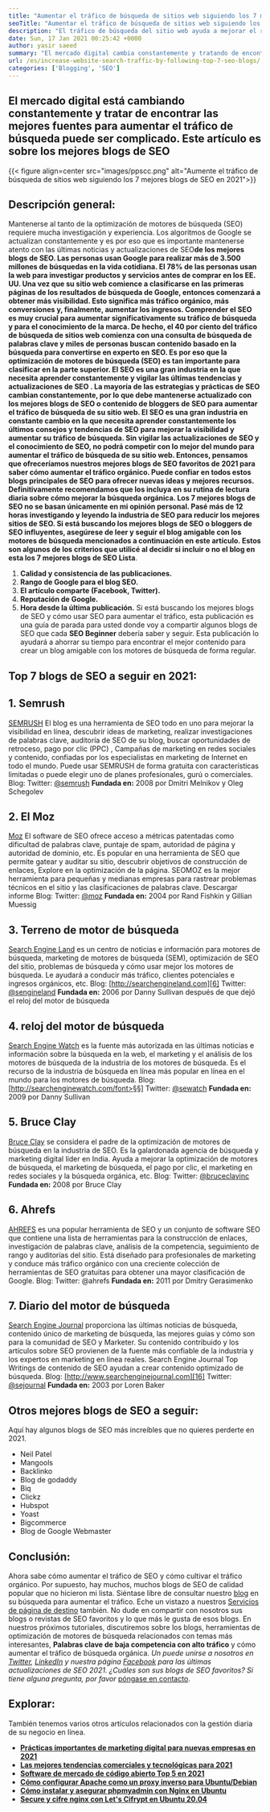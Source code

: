 ```yaml
---
title: "Aumentar el tráfico de búsqueda de sitios web siguiendo los 7 mejores blogs de SEO" 
seoTitle: "Aumentar el tráfico de búsqueda de sitios web siguiendo los 7 mejores blogs de SEO" 
description: "El tráfico de búsqueda del sitio web ayuda a mejorar el rango y es un impulsor importante del crecimiento empresarial. ¿Este artículo trata sobre cómo aumentar el tráfico de búsqueda de sitios web?" 
date: Sun, 17 Jan 2021 00:25:42 +0000
author: yasir saeed
summary: "El mercado digital cambia constantemente y tratando de encontrar las mejores fuentes para aumentar el tráfico de búsqueda puede ser complicado. Este artículo es sobre los mejores blogs de SEO" 
url: /es/increase-website-search-traffic-by-following-top-7-seo-blogs/
categories: ['Blogging', 'SEO']
---
```


## El mercado digital está cambiando constantemente y tratar de encontrar las mejores fuentes para aumentar el tráfico de búsqueda puede ser complicado. Este artículo es sobre los mejores blogs de SEO

{{< figure align=center src="images/ppscc.png" alt="Aumente el tráfico de búsqueda de sitios web siguiendo los 7 mejores blogs de SEO en 2021">}}


## Descripción general:
Mantenerse al tanto de la optimización de motores de búsqueda (SEO) requiere mucha investigación y experiencia. Los algoritmos de Google se actualizan constantemente y es por eso que es importante mantenerse atento con las últimas noticias y actualizaciones de SEO**de los mejores blogs de SEO. Las personas usan Google para realizar más de 3.500 millones de búsquedas en la vida cotidiana. El 78% de las personas usan la web para investigar productos y servicios antes de comprar en los EE. UU. Una vez que su sitio web comience a clasificarse en las primeras páginas de los resultados de búsqueda de Google, entonces comenzará a obtener más visibilidad. Esto significa más tráfico orgánico, más conversiones y, finalmente, aumentar los ingresos.
Comprender el SEO es muy crucial para aumentar significativamente su tráfico de búsqueda y para el conocimiento de la marca. De hecho, el 40 por ciento del tráfico de búsqueda de sitios web comienza con una consulta de búsqueda de palabras clave y miles de personas buscan contenido basado en la búsqueda para convertirse en experto en SEO. Es por eso que la optimización de motores de búsqueda (SEO) es tan importante para clasificar en la parte superior. El SEO es una gran industria en la que necesita aprender constantemente y vigilar **las últimas tendencias y actualizaciones de SEO** . La mayoría de las estrategias y prácticas de SEO cambian constantemente, por lo que debe mantenerse actualizado con los mejores blogs de SEO o contenido de bloggers de SEO para aumentar el tráfico de búsqueda de su sitio web.
El SEO es una gran industria en constante cambio en la que necesita aprender constantemente los últimos consejos y tendencias de SEO para mejorar la visibilidad y aumentar su tráfico de búsqueda. Sin vigilar las actualizaciones de SEO y el conocimiento de SEO, no podrá competir con lo mejor del mundo para aumentar el tráfico de búsqueda de su sitio web. Entonces, pensamos que ofreceríamos **nuestros mejores blogs de SEO favoritos de 2021** para saber cómo aumentar el tráfico orgánico. Puede confiar en todos estos blogs principales de SEO para ofrecer nuevas ideas y mejores recursos. Definitivamente recomendamos que los incluya en su rutina de lectura diaria sobre cómo mejorar la búsqueda orgánica. Los 7 mejores blogs de SEO no se basan únicamente en mi opinión personal. Pasé más de 12 horas investigando y leyendo la industria de SEO para reducir los mejores sitios de SEO. Si está buscando los mejores blogs de SEO o bloggers de SEO influyentes, asegúrese de leer y seguir el blog amigable con los motores de búsqueda mencionados a continuación en este artículo.
Estos son algunos de los criterios que utilicé al decidir si incluir o no el blog en esta **los 7 mejores blogs de SEO** Lista**.
  1. **Calidad y consistencia de las publicaciones.** 
  2. **Rango de Google para el blog SEO.** 
  3. **El artículo comparte (Facebook, Twitter).** 
  4. **Reputación de Google.** 
  5. **Hora desde la última publicación.** 
Si está buscando los mejores blogs de SEO y cómo usar SEO para aumentar el tráfico, esta publicación es una guía de parada para usted donde voy a compartir algunos blogs de SEO que cada **SEO Beginner** debería saber y seguir. Esta publicación lo ayudará a ahorrar su tiempo para encontrar el mejor contenido para crear un blog amigable con los motores de búsqueda de forma regular.

## Top 7 blogs de SEO a seguir en 2021:

## 1. Semrush
[SEMRUSH][1] El blog es una herramienta de SEO todo en uno para mejorar la visibilidad en línea, descubrir ideas de marketing, realizar investigaciones de palabras clave, auditoría de SEO de su blog, buscar oportunidades de retroceso, pago por clic (PPC) , Campañas de marketing en redes sociales y contenido, confiadas por los especialistas en marketing de Internet en todo el mundo. Puede usar SEMRUSH de forma gratuita con características limitadas o puede elegir uno de planes profesionales, gurú o comerciales.
Blog:
Twitter: [@semrush][2]
**Fundada en:**  2008 por Dmitri Melnikov y Oleg Schegolev

## 2. El Moz
[Moz][3] El software de SEO ofrece acceso a métricas patentadas como dificultad de palabras clave, puntaje de spam, autoridad de página y autoridad de dominio, etc. Es popular en una herramienta de SEO que permite gatear y auditar su sitio, descubrir objetivos de construcción de enlaces, Explore en la optimización de la página. SEOMOZ es la mejor herramienta para pequeñas y medianas empresas para rastrear problemas técnicos en el sitio y las clasificaciones de palabras clave. Descargar informe
Blog:
Twitter: [@moz][4]
**Fundada en:**  2004 por Rand Fishkin y Gillian Muessig

## 3. Terreno de motor de búsqueda
[Search Engine Land][5] es un centro de noticias e información para motores de búsqueda, marketing de motores de búsqueda (SEM), optimización de SEO del sitio, problemas de búsqueda y cómo usar mejor los motores de búsqueda. Le ayudará a conducir más tráfico, clientes potenciales e ingresos orgánicos, etc.
Blog: [http://searchengineland.com][6]
Twitter: [@sengineland][7]
**Fundada en:**  2006 por Danny Sullivan después de que dejó el reloj del motor de búsqueda

## 4. reloj del motor de búsqueda
[Search Engine Watch][8] es la fuente más autorizada en las últimas noticias e información sobre la búsqueda en la web, el marketing y el análisis de los motores de búsqueda de la industria de los motores de búsqueda. Es el recurso de la industria de búsqueda en línea más popular en línea en el mundo para los motores de búsqueda.
Blog: [http://searchenginewatch.com/font>§§]
Twitter: [@sewatch][10]
**Fundada en:**  2009 por Danny Sullivan

## 5. Bruce Clay
[Bruce Clay][11] se considera el padre de la optimización de motores de búsqueda en la industria de SEO. Es la galardonada agencia de búsqueda y marketing digital líder en India. Ayuda a mejorar la optimización de motores de búsqueda, el marketing de búsqueda, el pago por clic, el marketing en redes sociales y la búsqueda orgánica, etc.
Blog:
Twitter: [@bruceclayinc][12]
**Fundada en:**  2008 por Bruce Clay

## 6. Ahrefs
[AHREFS][13] es una popular herramienta de SEO y un conjunto de software SEO que contiene una lista de herramientas para la construcción de enlaces, investigación de palabras clave, análisis de la competencia, seguimiento de rango y auditorías del sitio. Está diseñado para profesionales de marketing y conduce más tráfico orgánico con una creciente colección de herramientas de SEO gratuitas para obtener una mayor clasificación de Google.
Blog: [][14]
Twitter: @ahrefs
**Fundada en:**  2011 por Dmitry Gerasimenko

## 7. Diario del motor de búsqueda
[Search Engine Journal][15] proporciona las últimas noticias de búsqueda, contenido único de marketing de búsqueda, las mejores guías y cómo son para la comunidad de SEO y Marketer. Su contenido contribuido y los artículos sobre SEO provienen de la fuente más confiable de la industria y los expertos en marketing en línea reales. Search Engine Journal Top Writings de contenido de SEO ayudan a crear contenido optimizado de búsqueda.
Blog: [http://www.searchenginejournal.com][16]
Twitter: [@sejournal][17]
**Fundada en:**  2003 por Loren Baker

## Otros mejores blogs de SEO a seguir:
Aquí hay algunos blogs de SEO más increíbles que no quieres perderte en 2021.
  * Neil Patel
  * Mangools
  * Backlinko
  * Blog de godaddy
  * Biq
  * Clickz
  * Hubspot
  * Yoast
  * Bigcommerce
  * Blog de Google Webmaster

## Conclusión:
Ahora sabe cómo aumentar el tráfico de SEO y cómo cultivar el tráfico orgánico. Por supuesto, hay muchos, muchos blogs de SEO de calidad popular que no hicieron mi lista. Siéntase libre de consultar nuestro [blog][18] en su búsqueda para aumentar el tráfico. Eche un vistazo a nuestros [Servicios de página de destino][19] también. No dude en compartir con nosotros sus blogs o revistas de SEO favoritos y lo que más le gusta de esos blogs. En nuestros próximos tutoriales, discutiremos sobre los blogs, herramientas de optimización de motores de búsqueda relacionados con temas más interesantes, **Palabras clave de baja competencia con alto tráfico** y cómo aumentar el tráfico de búsqueda orgánica.
_Un puede unirse a nosotros en [Twitter][20], [LinkedIn][21] y nuestra página [Facebook][22] para las últimas actualizaciones de SEO 2021. ¿Cuáles son sus blogs de SEO favoritos? Si tiene alguna pregunta, por favor_ [póngase en contacto][23].

## Explorar:
También tenemos varios otros artículos relacionados con la gestión diaria de su negocio en línea.
* **[Prácticas importantes de marketing digital para nuevas empresas en 2021][24]** 
* **[Las mejores tendencias comerciales y tecnológicas para 2021][25]** 
* **[Software de mercado de código abierto Top 5 en 2021][26]** 
* **[Cómo configurar Apache como un proxy inverso para Ubuntu/Debian][27]** 
* **[Cómo instalar y asegurar phpmyadmin con Nginx en Ubuntu][28]** 
* **[Secure y cifre nginx con Let's Cifrypt en Ubuntu 20.04][29]** 



[1]: https://www.semrush.com/blog/
[2]: https://twitter.com/semrush
[3]: http://moz.com/blog
[4]: https://twitter.com/moz
[5]: http://searchengineland.com
[6]: http://searchengineland.com/
[7]: https://twitter.com/sengineland
[8]: http://searchenginewatch.com/
[9]: https://searchenginewatch.com/
[10]: https://twitter.com/sewatch
[11]: http://www.bruceclay.com/blog
[12]: https://twitter.com/BruceClayInc
[13]: https://ahrefs.com/blog/
[14]: https://www.seoorganic.co.uk/blog/
[15]: http://www.searchenginejournal.com
[16]: http://www.searchenginejournal.com/
[17]: https://twitter.com/sejournal
[18]: https://blog.containerize.com/
[19]: https://products.containerize.com/
[20]: https://twitter.com/containerize_co
[21]: https://www.linkedin.com/company/containerize/
[22]: http://facebook.com/containerize
[23]: mailto:yasir.saeed@aspose.com
[24]: https://blog.containerize.com/marketing-automation/important-digital-marketing-practices-for-startups-in-2021/
[25]: https://blog.containerize.com/2021/04/23/best-business-and-technology-trends-in-2021-and-beyond/
[26]: https://blog.containerize.com/marketplace/top-5-open-source-marketplace-software-in-2021/
[27]: https://blog.containerize.com/web-server-solution-stack/how-to-configure-apache-as-a-reverse-proxy-for-ubuntudebian/
[28]: https://blog.containerize.com/web-server-solution-stack/how-to-install-and-secure-phpmyadmin-with-nginx-on-ubuntu/
[29]: https://blog.containerize.com/web-server-solution-stack/how-to-secure-nginx-with-letsencrypt-on-ubuntu-20-04/
